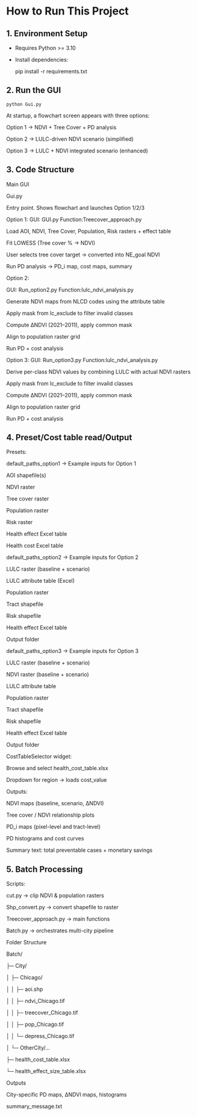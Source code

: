 # How to Run This Project

## 1. Environment Setup
- Requires Python >= 3.10
- Install dependencies:

    pip install -r requirements.txt

## 2. Run the GUI

    python Gui.py

At startup, a flowchart screen appears with three options:

Option 1 → NDVI + Tree Cover + PD analysis

Option 2 → LULC-driven NDVI scenario (simplified)

Option 3 → LULC + NDVI integrated scenario (enhanced)

## 3. Code Structure

Main GUI

Gui.py

Entry point. Shows flowchart and launches Option 1/2/3

Option 1: 
GUI: GUI.py Function:Treecover_approach.py

Load AOI, NDVI, Tree Cover, Population, Risk rasters + effect table

Fit LOWESS (Tree cover % → NDVI)

User selects tree cover target → converted into NE_goal NDVI

Run PD analysis → PD_i map, cost maps, summary

Option 2: 

GUI: Run_option2.py Function:lulc_ndvi_analysis.py

Generate NDVI maps from NLCD codes using the attribute table

Apply mask from lc_exclude to filter invalid classes

Compute ΔNDVI (2021–2011), apply common mask

Align to population raster grid

Run PD + cost analysis

Option 3: 
GUI: Run_option3.py Function:lulc_ndvi_analysis.py


Derive per-class NDVI values by combining LULC with actual NDVI rasters

Apply mask from lc_exclude to filter invalid classes

Compute ΔNDVI (2021–2011), apply common mask

Align to population raster grid

Run PD + cost analysis

## 4. Preset/Cost table read/Output

Presets:


default_paths_option1 → Example inputs for Option 1

AOI shapefile(s)

NDVI raster

Tree cover raster

Population raster

Risk raster

Health effect Excel table

Health cost Excel table


default_paths_option2 → Example inputs for Option 2

LULC raster (baseline + scenario)

LULC attribute table (Excel)

Population raster

Tract shapefile

Risk shapefile

Health effect Excel table

Output folder


default_paths_option3 → Example inputs for Option 3

LULC raster (baseline + scenario)

NDVI raster (baseline + scenario)

LULC attribute table

Population raster

Tract shapefile

Risk shapefile

Health effect Excel table

Output folder


CostTableSelector widget:

Browse and select health_cost_table.xlsx

Dropdown for region → loads cost_value

Outputs:

NDVI maps (baseline, scenario, ΔNDVI)

Tree cover / NDVI relationship plots

PD_i maps (pixel-level and tract-level)

PD histograms and cost curves

Summary text: total preventable cases + monetary savings

## 5. Batch Processing

Scripts:

cut.py → clip NDVI & population rasters

Shp_convert.py → convert shapefile to raster

Treecover_approach.py → main functions

Batch.py → orchestrates multi-city pipeline

Folder Structure

Batch/

  ├─ City/

  │   ├─ Chicago/

  │   │   ├─ aoi.shp

  │   │   ├─ ndvi_Chicago.tif

  │   │   ├─ treecover_Chicago.tif

  │   │   ├─ pop_Chicago.tif

  │   │   └─ depress_Chicago.tif

  │   └─ OtherCity/...

  ├─ health_cost_table.xlsx

  └─ health_effect_size_table.xlsx


Outputs

City-specific PD maps, ΔNDVI maps, histograms

summary_message.txt

